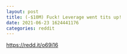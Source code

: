 ```yaml
--- 
layout: post 
title: (-$10M) Fuck! Leverage went tits up! 
date: 2021-06-23 1624441176 
categories: reddit 
--- 
```

https://redd.it/o69i16